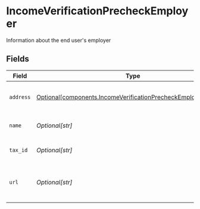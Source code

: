 # IncomeVerificationPrecheckEmployer

Information about the end user's employer


## Fields

| Field                                                                                                                              | Type                                                                                                                               | Required                                                                                                                           | Description                                                                                                                        |
| ---------------------------------------------------------------------------------------------------------------------------------- | ---------------------------------------------------------------------------------------------------------------------------------- | ---------------------------------------------------------------------------------------------------------------------------------- | ---------------------------------------------------------------------------------------------------------------------------------- |
| `address`                                                                                                                          | [Optional[components.IncomeVerificationPrecheckEmployerAddress]](../../models/shared/incomeverificationprecheckemployeraddress.md) | :heavy_minus_sign:                                                                                                                 | The address of the employer                                                                                                        |
| `name`                                                                                                                             | *Optional[str]*                                                                                                                    | :heavy_minus_sign:                                                                                                                 | The employer's name                                                                                                                |
| `tax_id`                                                                                                                           | *Optional[str]*                                                                                                                    | :heavy_minus_sign:                                                                                                                 | The employer's tax id                                                                                                              |
| `url`                                                                                                                              | *Optional[str]*                                                                                                                    | :heavy_minus_sign:                                                                                                                 | The URL for the employer's public website                                                                                          |